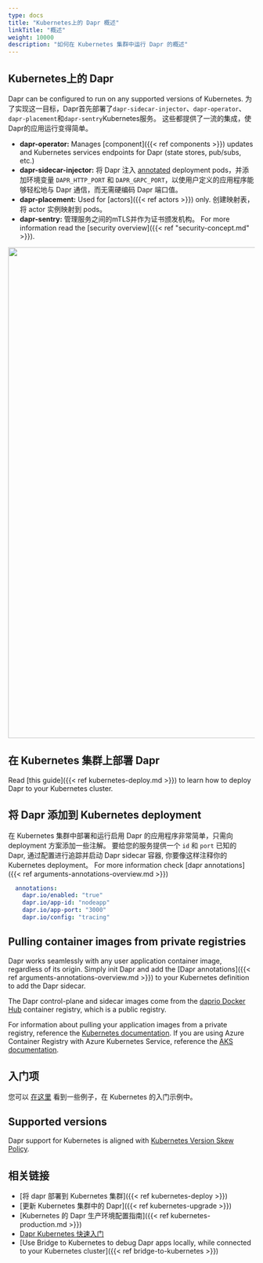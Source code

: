 ```yaml
---
type: docs
title: "Kubernetes上的 Dapr 概述"
linkTitle: "概述"
weight: 10000
description: "如何在 Kubernetes 集群中运行 Dapr 的概述"
---
```


## Kubernetes上的 Dapr

Dapr can be configured to run on any supported versions of Kubernetes. 为了实现这一目标，Dapr首先部署了`dapr-sidecar-injector`、`dapr-operator`、`dapr-placement`和`dapr-sentry`Kubernetes服务。 这些都提供了一流的集成，使Dapr的应用运行变得简单。
- **dapr-operator:** Manages [component]({{< ref components >}}) updates and Kubernetes services endpoints for Dapr (state stores, pub/subs, etc.)
- **dapr-sidecar-injector:** 将 Dapr 注入 [annotated](#adding-dapr-to-a-kubernetes-deployment) deployment pods，并添加环境变量 `DAPR_HTTP_PORT` 和 `DAPR_GRPC_PORT`，以使用户定义的应用程序能够轻松地与 Dapr 通信，而无需硬编码 Dapr 端口值。
- **dapr-placement:** Used for [actors]({{< ref actors >}}) only. 创建映射表，将 actor 实例映射到 pods。
- **dapr-sentry:** 管理服务之间的mTLS并作为证书颁发机构。 For more information read the [security overview]({{< ref "security-concept.md" >}}).

<img src="/images/overview_kubernetes.png" width=1000>

## 在 Kubernetes 集群上部署 Dapr

Read [this guide]({{< ref kubernetes-deploy.md >}}) to learn how to deploy Dapr to your Kubernetes cluster.

## 将 Dapr 添加到 Kubernetes deployment

在 Kubernetes 集群中部署和运行启用 Dapr 的应用程序非常简单，只需向 deployment 方案添加一些注解。 要给您的服务提供一个 `id` 和 `port` 已知的 Dapr, 通过配置进行追踪并启动 Dapr sidecar 容器, 你要像这样注释你的 Kubernetes deployment。 For more information check  [dapr annotations]({{< ref arguments-annotations-overview.md >}})

```yml
  annotations:
    dapr.io/enabled: "true"
    dapr.io/app-id: "nodeapp"
    dapr.io/app-port: "3000"
    dapr.io/config: "tracing"
```

## Pulling container images from private registries

Dapr works seamlessly with any user application container image, regardless of its origin. Simply init Dapr and add the [Dapr annotations]({{< ref arguments-annotations-overview.md >}}) to your Kubernetes definition to add the Dapr sidecar.

The Dapr control-plane and sidecar images come from the [daprio Docker Hub](https://hub.docker.com/u/daprio) container registry, which is a public registry.

For information about pulling your application images from a private registry, reference the [Kubernetes documentation](https://kubernetes.io/docs/tasks/configure-pod-container/pull-image-private-registry/). If you are using Azure Container Registry with Azure Kubernetes Service, reference the [AKS documentation](https://docs.microsoft.com/azure/aks/cluster-container-registry-integration).

## 入门项

您可以 [在这里](https://github.com/dapr/quickstarts/tree/master/hello-kubernetes) 看到一些例子，在 Kubernetes 的入门示例中。

## Supported versions
Dapr support for Kubernetes is aligned with [Kubernetes Version Skew Policy](https://kubernetes.io/releases/version-skew-policy).

## 相关链接

- [将 dapr 部署到 Kubernetes 集群]({{< ref kubernetes-deploy >}})
- [更新 Kubernetes 集群中的 Dapr]({{< ref kubernetes-upgrade >}})
- [Kubernetes 的 Dapr 生产环境配置指南]({{< ref kubernetes-production.md >}})
- [Dapr Kubernetes 快速入门](https://github.com/dapr/quickstarts/tree/master/hello-kubernetes)
- [Use Bridge to Kubernetes to debug Dapr apps locally, while connected to your Kubernetes cluster]({{< ref bridge-to-kubernetes >}})
